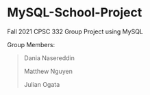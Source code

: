 # MySQL-School-Project
Fall 2021 CPSC 332 Group Project using MySQL

Group Members:

> Dania Nasereddin
>
> Matthew Nguyen
>
> Julian Ogata
